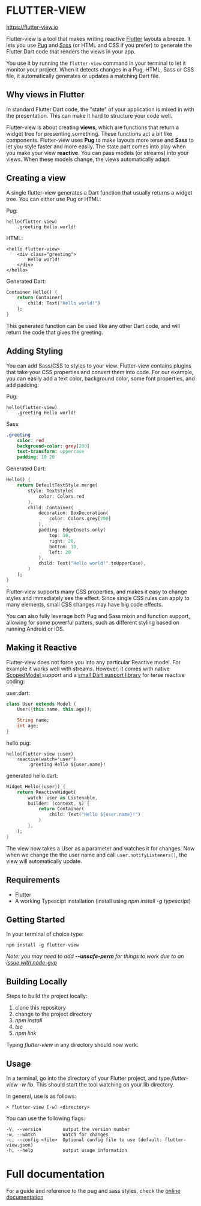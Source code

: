 # FLUTTER-VIEW

https://flutter-view.io

Flutter-view is a tool that makes writing reactive [Flutter](http://flutter.io) layouts a breeze. It lets you use [Pug](http://pugjs.org) and [Sass](http://sass-lang.com) \(or HTML and CSS if you prefer\) to generate the Flutter Dart code that renders the views in your app.

You use it by running the `flutter-view` command in your terminal to let it monitor your project. When it detects changes in a Pug, HTML, Sass or CSS file, it automatically generates or updates a matching Dart file.

## Why views in Flutter

In standard Flutter Dart code, the "state" of your application is mixed in with the presentation. This can make it hard to structure your code well.

Flutter-view is about creating **views**, which are functions that return a widget tree for presenting something. These functions act a bit like components. Flutter-view uses **Pug** to make layouts more terse and **Sass** to let you style faster and more easily. The state part comes into play when you make your view **reactive**. You can pass models (or streams) into your views. When these models change, the views automatically adapt.

## Creating a view

A single flutter-view generates a Dart function that usually returns a widget tree. You can either use Pug or HTML:

Pug:
```pug
hello(flutter-view)
    .greeting Hello world!
```

HTML:
```markup
<hello flutter-view>
    <div class="greeting">
        Hello world!
    </div>
</hello>
```

Generated Dart:
```dart
Container Hello() {
    return Container(
        child: Text("Hello world!")
    );
}
```

This generated function can be used like any other Dart code, and will return the code that gives the greeting.

## Adding Styling

You can add Sass/CSS to styles to your view. Flutter-view contains plugins that take your CSS properties and convert them into code. For our example, you can easily add a text color, background color, some font properties, and add padding:

Pug:
```pug
hello(flutter-view)
    .greeting Hello world!
```

Sass:
```sass
.greeting
    color: red
    background-color: grey[200]
    text-transform: uppercase
    padding: 10 20
```

Generated Dart:
```dart
Hello() {
    return DefaultTextStyle.merge(
        style: TextStyle(
            color: Colors.red
        ),
        child: Container(
            decoration: BoxDecoration(
                color: Colors.grey[200]
            ),
            padding: EdgeInsets.only(
                top: 10,
                right: 20,
                bottom: 10,
                left: 20
            ),
            child: Text("Hello world!".toUpperCase),
        )
    );
}
```

Flutter-view supports many CSS properties, and makes it easy to change styles and immediately see the effect. Since single CSS rules can apply to many elements, small CSS changes may have big code effects.

You can also fully leverage both Pug and Sass mixin and function support, allowing for some powerful patters, such as different styling based on running Android or iOS.

## Making it Reactive

Flutter-view does not force you into any particular Reactive model. For example it works well with streams. However, it comes with native [ScopedModel ](https://pub.dartlang.org/packages/scoped_model)support and a [small Dart support library](https://pub.dartlang.org/packages/flutter_view_tools) for terse reactive coding:

user.dart:

```dart
class User extends Model {
    User({this.name, this.age});

    String name;
    int age;
}
```

hello.pug:

```pug
hello(flutter-view :user)
    reactive(watch='user')
        .greeting Hello ${user.name}!
```

generated hello.dart:

```dart
Widget Hello({user}) {
    return ReactiveWidget(
        watch: user as Listenable,
        builder: (context, $) {
            return Container(
                child: Text("Hello ${user.name}!")
            )
        },
    );
}
```

The view now takes a User as a parameter and watches it for changes. Now when we change the the user name and call  `user.notifyListeners()`,  the view will automatically update.

## Requirements

- Flutter
- A working Typescipt installation (install using *npm install -g typescript*)

## Getting Started

In your terminal of choice type:

	npm install -g flutter-view

*Note: you may need to add **--unsafe-perm** for things to work due to an [issue
with node-gyp](https://github.com/nodejs/node-gyp/issues/454)*

## Building Locally

Steps to build the project locally:

1. clone this repository
2. change to the project directory
3. *npm install*
4. *tsc*
5. *npm link*

Typing *flutter-view* in any directory should now work.

## Usage

In a terminal, go into the directory of your Flutter project, and type *flutter-view -w lib*. This should start the tool watching on your lib directory.

In general, use is as follows:

	> flutter-view [-w] <directory>

You can use the following flags:

	-V, --version        output the version number
    -w, --watch          Watch for changes
    -c, --config <file>  Optional config file to use (default: flutter-view.json)
    -h, --help           output usage information

# Full documentation

For a guide and reference to the pug and sass styles, check the [online documentation](https://flutter-view.gitbook.io/project/)
